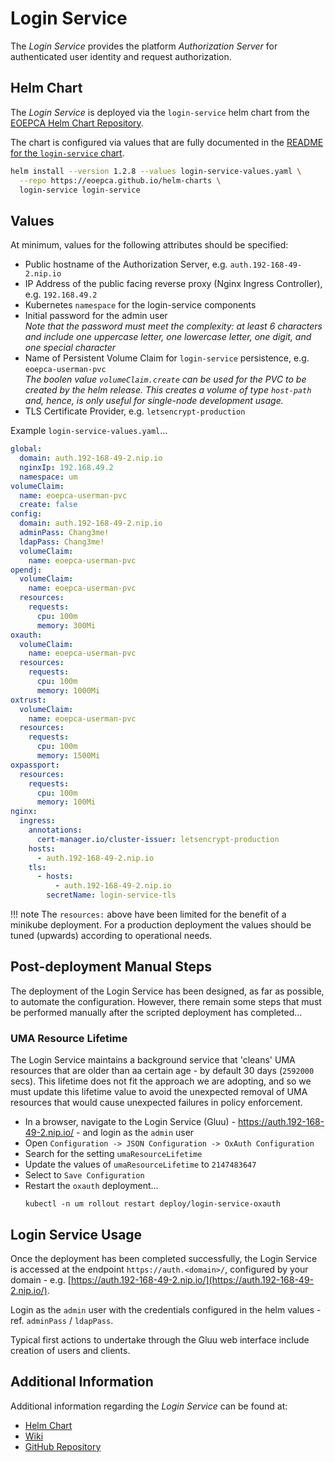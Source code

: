 # Login Service

The _Login Service_ provides the platform _Authorization Server_ for authenticated user identity and request authorization.

## Helm Chart

The _Login Service_ is deployed via the `login-service` helm chart from the [EOEPCA Helm Chart Repository](https://eoepca.github.io/helm-charts).

The chart is configured via values that are fully documented in the [README for the `login-service` chart](https://github.com/EOEPCA/helm-charts/tree/main/charts/login-service#readme).

```bash
helm install --version 1.2.8 --values login-service-values.yaml \
  --repo https://eoepca.github.io/helm-charts \
  login-service login-service
```

## Values

At minimum, values for the following attributes should be specified:

* Public hostname of the Authorization Server, e.g. `auth.192-168-49-2.nip.io`
* IP Address of the public facing reverse proxy (Nginx Ingress Controller), e.g. `192.168.49.2`
* Kubernetes `namespace` for the login-service components
* Initial password for the admin user<br>
  _Note that the password must meet the complexity: at least 6 characters and include one uppercase letter, one lowercase letter, one digit, and one special character_
* Name of Persistent Volume Claim for `login-service` persistence, e.g. `eoepca-userman-pvc`<br>
  _The boolen value `volumeClaim.create` can be used for the PVC to be created by the helm release. This creates a volume of type `host-path` and, hence, is only useful for single-node development usage._
* TLS Certificate Provider, e.g. `letsencrypt-production`

Example `login-service-values.yaml`...
```yaml
global:
  domain: auth.192-168-49-2.nip.io
  nginxIp: 192.168.49.2
  namespace: um
volumeClaim:
  name: eoepca-userman-pvc
  create: false
config:
  domain: auth.192-168-49-2.nip.io
  adminPass: Chang3me!
  ldapPass: Chang3me!
  volumeClaim:
    name: eoepca-userman-pvc
opendj:
  volumeClaim:
    name: eoepca-userman-pvc
  resources:
    requests:
      cpu: 100m
      memory: 300Mi
oxauth:
  volumeClaim:
    name: eoepca-userman-pvc
  resources:
    requests:
      cpu: 100m
      memory: 1000Mi
oxtrust:
  volumeClaim:
    name: eoepca-userman-pvc
  resources: 
    requests:
      cpu: 100m
      memory: 1500Mi
oxpassport:
  resources:
    requests:
      cpu: 100m
      memory: 100Mi
nginx:
  ingress:
    annotations:
      cert-manager.io/cluster-issuer: letsencrypt-production
    hosts:
      - auth.192-168-49-2.nip.io
    tls:
      - hosts:
          - auth.192-168-49-2.nip.io
        secretName: login-service-tls
```

!!! note
    The `resources:` above have been limited for the benefit of a minikube deployment. For a production deployment the values should be tuned (upwards) according to operational needs.

## Post-deployment Manual Steps

The deployment of the Login Service has been designed, as far as possible, to automate the configuration. However, there remain some steps that must be performed manually after the scripted deployment has completed...

### UMA Resource Lifetime

The Login Service maintains a background service that 'cleans' UMA resources that are older than aa certain age - by default 30 days (`2592000` secs). This lifetime does not fit the approach we are adopting, and so we must update this lifetime value to avoid the unexpected removal of UMA resources that would cause unexpected failures in policy enforcement.

* In a browser, navigate to the Login Service (Gluu) - https://auth.192-168-49-2.nip.io/ - and login as the `admin` user
* Open `Configuration -> JSON Configuration -> OxAuth Configuration`
* Search for the setting `umaResourceLifetime`
* Update the values of `umaResourceLifetime` to `2147483647`
* Select to `Save Configuration`
* Restart the `oxauth` deployment...<br>
  ```
  kubectl -n um rollout restart deploy/login-service-oxauth
  ```

## Login Service Usage

Once the deployment has been completed successfully, the Login Service is accessed at the endpoint `https://auth.<domain>/`, configured by your domain - e.g. [https://auth.192-168-49-2.nip.io/](https://auth.192-168-49-2.nip.io/).

Login as the `admin` user with the credentials configured in the helm values - ref. `adminPass` / `ldapPass`.

Typical first actions to undertake through the Gluu web interface include creation of users and clients.

## Additional Information

Additional information regarding the _Login Service_ can be found at:

* [Helm Chart](https://github.com/EOEPCA/helm-charts/tree/main/charts/login-service)
* [Wiki](https://github.com/EOEPCA/um-login-service/wiki)
* [GitHub Repository](https://github.com/EOEPCA/um-login-service)
